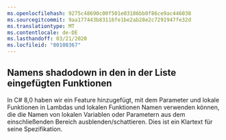 ```yaml
---
ms.openlocfilehash: 9275c48690c00f501e03106bb0f86ce9ac446038
ms.sourcegitcommit: 9aa177443b83116fe1be2ab28e2c7291947fe32d
ms.translationtype: MT
ms.contentlocale: de-DE
ms.lasthandoff: 03/21/2020
ms.locfileid: "80108367"
---
```

## <a name="name-shadowing-in-nested-functions"></a>Namens shadodown in den in der Liste eingefügten Funktionen

In C# 8,0 haben wir ein Feature hinzugefügt, mit dem Parameter und lokale Funktionen in Lambdas und lokalen Funktionen Namen verwenden können, die die Namen von lokalen Variablen oder Parametern aus dem einschließenden Bereich ausblenden/schattieren. Dies ist ein Klartext für seine Spezifikation.
